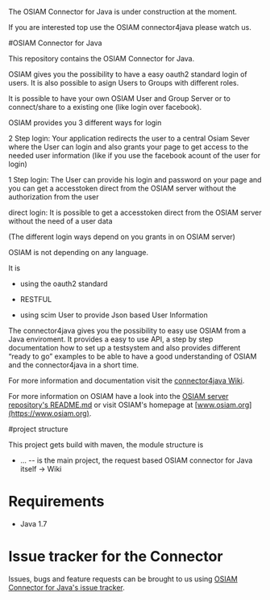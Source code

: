 The OSIAM Connector for Java is under construction at the moment. 

If you are interested top use the OSIAM connector4java please watch us.

#OSIAM Connector for Java

This repository contains the OSIAM Connector for Java.

OSIAM gives you the possibility to have a easy oauth2 standard login of users.
It is also possible to asign Users to Groups with different roles.

It is possible to have your own OSIAM User and Group Server or to connect/share to a existing one (like login over facebook).

OSIAM provides you 3 different ways for login

2 Step login: Your application redirects the user to a central Osiam Sever where the User can login and also grants your page to get access to the needed user information (like if you use the facebook acount of the user for login)

1 Step login: The User can provide his login and password on your page and you can get a accesstoken direct from the OSIAM server without the authorization from the user

direct login: It is possible to get a accesstoken direct from the OSIAM server without the need of a user data

(The different login ways depend on you grants in on OSIAM server)


OSIAM is not depending on any language.

It is

- using the oauth2 standard

- RESTFUL

- using scim User to provide Json based User Information


The connector4java gives you the possibility to easy use OSIAM from a Java enviroment.
It provides a easy to use API, a step by step documentation how to set up a testsystem and also provides different “ready to go” examples to be able to have a good understanding of OSIAM and the connector4java in a short time.

 For more information and documentation visit the [connector4java Wiki](https://github.com/osiam/connector4java/wiki).

For more information on OSIAM have a look into the [OSIAM server repository's README.md](https://github.com/osiam/server/) or visit OSIAM's homepage at [www.osiam.org](https://www.osiam.org).

#project structure

This project gets build with maven, the module structure is

* ... -- is the main project, the request based OSIAM connector for Java itself -> Wiki

# Requirements

* Java 1.7

# Issue tracker for the Connector

Issues, bugs and feature requests can be brought to us using [OSIAM Connector for Java's issue tracker](https://github.com/osiam/connector4java/issues).
